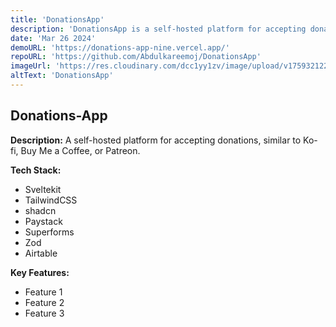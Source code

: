 ```yaml
---
title: 'DonationsApp'
description: 'DonationsApp is a self-hosted platform for accepting donations, similar to Ko-fi, Buy Me a Coffee, or Patreon.'
date: 'Mar 26 2024'
demoURL: 'https://donations-app-nine.vercel.app/'
repoURL: 'https://github.com/Abdulkareemoj/DonationsApp'
imageUrl: 'https://res.cloudinary.com/dcc1yy1zv/image/upload/v1759321224/www/Screenshot_2025-10-01_at_13-19-41_yyg0ob.png'
altText: 'DonationsApp'
---
```


## Donations-App

**Description:** A self-hosted platform for accepting donations, similar to Ko-fi, Buy Me a Coffee, or Patreon.

**Tech Stack:**

- Sveltekit
- TailwindCSS
- shadcn
- Paystack
- Superforms
- Zod
- Airtable

**Key Features:**

- Feature 1
- Feature 2
- Feature 3
